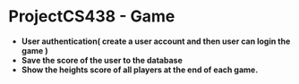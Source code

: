 # ProjectCS438 - Game
* **User authentication( create a user account and then user can login the game )**<br>
 * **Save the score of the user to the database** <br>
 * **Show the heights score of all players at the end  of each game.** <br>
